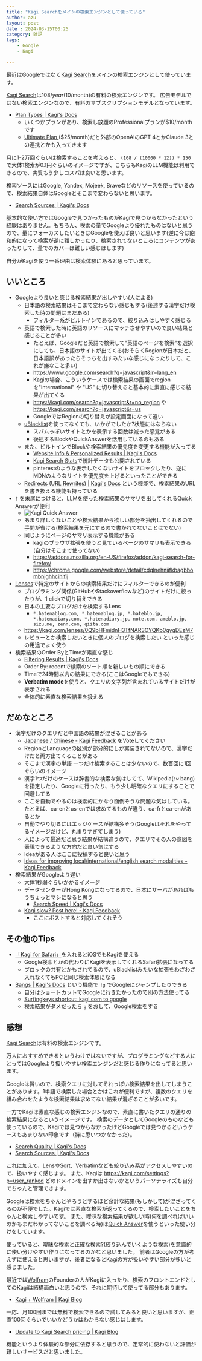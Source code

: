 ```yaml
---
title: "Kagi Searchをメインの検索エンジンとして使っている"
author: azu
layout: post
date : 2024-03-15T00:25
category: 雑記
tags:
    - Google
    - Kagi

---
```


最近はGoogleではなく[Kagi Search](https://kagi.com/)をメインの検索エンジンとして使っています。

[Kagi Search](https://kagi.com/)は$108/year($10/month)の有料の検索エンジンです。
広告モデルではない検索エンジンなので、有料のサブスクリプションモデルとなっています。

- [Plan Types | Kagi's Docs](https://help.kagi.com/kagi/plans/plan-types.html)
  - いくつかプランがあり、検索し放題のProfessionalプランが$10/monthです
  - [Ultimate Plan ](https://help.kagi.com/kagi/plans/ultimate-plan.html)($25/month)だと外部のOpenAIのGPT 4とかClaude 3との連携とかも入ってきます

月に1-2万回ぐらいは検索することを考えると、 `(108 / (10000 * 12)) * 150` で大体1検索が0.1円ぐらいのイメージですが、こちらもKagiのLLM機能は利用できるので、実質もう少しコスパは良いと思います。

検索ソースにはGoogle, Yandex, Mojeek, Braveなどのリソースを使っているので、検索結果自体はGoogleとそこまで変わらないと思います。

- [Search Sources | Kagi's Docs](https://help.kagi.com/kagi/search-details/search-sources.html)

基本的な使い方ではGoogleで見つかったものがKagiで見つからなかったという経験はありません。もちろん、検索の量でGoogleより優れたものはないと思うので、量にフォーカスしたいときはGoogleを使えば良いと思います(逆に今は飽和的になって検索が逆に難しかったり、検索されてないところにコンテンツがあったりして、量でのカバーは難しい感じはします)

自分がKagiを使う一番理由は検索体験にあると思っています。

## いいところ

- Googleより良いと感じる検索結果が出しやすい(人による)
    - 日本語の検索結果はそこまで変わらない感じもする(後述する漢字だけ検索した時の問題はまだある)
      - フィルター系がビルトインであるので、絞り込みはしやすく感じる
    - 英語で検索した時に英語のリソースにマッチさせやすいので良い結果と感じることが多い
        - たとえば、Googleだと英語で検索して"英語のページを検索"を選択にしても、日本語のサイトが出てくる(おそらくRegionが日本だと、日本語訳があったらそっちを出すみたいな感じになったりして、これが嫌なこと多い)
        - https://www.google.com/search?q=javascript&lr=lang_en
        - Kagiの場合、こういうケースでは検索結果の画面でregionを"International" や "US" に切り替えると基本的に素直に感じる結果が出てくる
        - <https://kagi.com/search?q=javascript&r=no_region> や <https://kagi.com/search?q=javascript&r=us>
        - GoogleではRegionの切り替えが設定画面になって遠い
    - [uBlacklist](https://github.com/iorate/ublacklist)を使ってなくても、いかがでしたか?状態にはならない
        - スパムっぽいサイトとかを表示する回数は減った感覚がある
        - 後述するBlockやQuickAnswerを活用しているのもある
    - また、ビルトインでBlockや検索結果の優先度を変更する機能が入ってる
        - [Website Info & Personalized Results | Kagi's Docs](https://help.kagi.com/kagi/features/website-info-personalized-results.html)
        - [Kagi Search Stats](https://kagi.com/stats?stat=leaderboard)で統計データも公開されている
        - pinterestのような表示したくないサイトをブロックしたり、逆にMDNのようなサイトを優先度を上げるといったことができる
    - [Redirects (URL Rewrites) | Kagi's Docs](https://help.kagi.com/kagi/features/redirects.html) という機能で、検索結果のURLを書き換える機能も持っている
- `?` を末尾につけると、LLMを使った検索結果のサマリを出してくれるQuick Answerが便利
    - ![Kagi Quick Answer](https://efcl.info/wp-content/uploads/2024/03/15-1710429999.png)
    - あまり詳しくないことや検索結果から欲しい部分を抽出してくれるので手間が省ける(検索結果を元にするので書かれてないことはでない)
    - 同じようにページのサマリ表示する機能がある
        - kagiのブラウザ拡張を使うと見ているページのサマリも表示できる(自分はそこまで使ってない)
        - https://addons.mozilla.org/en-US/firefox/addon/kagi-search-for-firefox/
        - https://chrome.google.com/webstore/detail/cdglnehniifkbagbbombnjghhcihifij
- [Lenses](https://help.kagi.com/kagi/features/lenses.html)で特定のサイトからの検索結果だけにフィルターできるのが便利
    - プログラミング関係(GitHubやStackoverflowなど)のサイトだけに絞ったりが、1 clickで切り替えできる
    - 日本の主要なブログだけを検索するLens
        - `*.hatenablog.com, *.hatenablog.jp, *.hateblo.jp, *.hatenadiary.com, *.hatenadiary.jp, note.com, ameblo.jp, sizu.me, zenn.com, qiita.com`
    - https://kagi.com/lenses/0Q9bHFmidnH3TfNAR3OYQKb0gyqDEzM7
    - レビューとか検索したいときに個人のブログを検索したい といった感じの用途でよく使う
- 検索結果のOrder ByとTimeが素直な感じ
    - [Filtering Results | Kagi's Docs](https://help.kagi.com/kagi/features/filtering-results.html)
    - Order By: recentで検索のソート順を新しいもの順にできる
    - Timeで24時間以内の結果にできる(ここはGoogleでもできる)
    - **Verbatim mode**を使うと、クエリの文字列が含まれているサイトだけが表示される
    - 全体的に素直な検索結果を扱える

## だめなところ

- 漢字だけのクエリだと中国語の結果が混ざることがある
    - [Japanese / Chinese - Kagi Feedback](https://kagifeedback.org/d/2118-japanese-chinese/7) をVoteしてください
    - RegionとLanguageの区別が部分的にしか実装されてないので、漢字だけだと両方出てくることがある
    - そこまで漢字の単語 一つだけ検索することは少ないので、数百回に1回ぐらいのイメージ
    - 漢字1つだけのケースは辞書的な検索な気はしてて、Wikipedia(`!w` bang)を指定したり、Googleに行ったり、もう少し明確なクエリにすることで回避してる
    - ここを自動でやるのは検索的にかなり面倒そうな問題な気はしている。たとえば、ca-enとus-enでは求めてるものが違う、ca-frとca-enがあるとか
    - 自動でやり切るにはエッジケースが結構多そう(Googleはそれをやってるイメージだけど、丸まりすぎてしまう)
    - 人によって最適だと思う結果が結構違うので、クエリでその人の意図を表現できるような方向だと良い気はする
    - Ideaがある人はここに投稿すると良いと思う
    - [Ideas for improving local/international/english search modalities - Kagi Feedback](https://kagifeedback.org/d/3022-ideas-for-improving-localinternationalenglish-search-modalities)
- 検索結果がGoogleより遅い
    - 大体1秒弱ぐらいかかるイメージ
    - データセンターがHong Kongになってるので、日本にサーバがあればもうちょっとマシになると思う
        - [Search Speed | Kagi's Docs](https://help.kagi.com/kagi/search-details/search-speed.html#data-center-locations)
    - [Kagi slow? Post here! - Kagi Feedback](https://kagifeedback.org/d/183-kagi-slow-post-here/91)
        - ここにポストすると対応してくれそう

## その他のTips

- [「Kagi for Safari」](https://apps.apple.com/jp/app/kagi-for-safari/id1622835804)を入れるとiOSでもKagiを使える
    - Google検索とかの代わりにKagiを表示してくれるSafari拡張になってる
    - ブロックの共有とかもされてるので、uBlacklistみたいな拡張をわざわざ入れなくてもPCと同じ検索体験になる
- [Bangs | Kagi's Docs](https://help.kagi.com/kagi/features/bangs.html#bangs) という機能で `!g` でGoogleにジャンプしたりできる
    - 自分はショートカットでGoogleに行きたかったので別の方法使ってる
    - [Surfingkeys shortcut: kagi.com to google](https://gist.github.com/azu/2f0d47d4d800fb02fda0ba64c2f076dd)
    - 検索結果がダメだったら `g` をおして、Google検索をする
    

## 感想

[Kagi Search](https://kagi.com/)は有料の検索エンジンです。

万人におすすめできるというわけではないですが、プログラミングなどする人にとってはGoogleより扱いやすい検索エンジンだと感じる作りになってると思います。

Googleは賢いので、検索クエリに対してそれっぽい検索結果を出してしまうことがあります。1単語で検索した場合とかはこれが便利ですが、複数のクエリを組み合わせたような検索結果は求めてない結果が混ざることが多いです。

一方でKagiは素直な感じの検索エンジンなので、素直に書いたクエリの通りの検索結果になるというイメージです。
検索のデータとしてGoogleのものなども使っているので、Kagiでは見つからなかったけどGoogleでは見つかるというケースもあまりない印象です（特に思いつかなかった）。

- [Search Quality | Kagi's Docs](https://help.kagi.com/kagi/search-details/search-quality.html)
- [Search Sources | Kagi's Docs](https://help.kagi.com/kagi/search-details/search-sources.html)

これに加えて、LensやSort、Verbatimなども絞り込み系がアクセスしやすいので、扱いやすく感じます。
また、Kagiは https://kagi.com/settings?p=user_ranked どのドメインを出すか出さないかというパーソナライズも自分でちゃんと管理できます。

Googleは検索をちゃんとやろうとするほど余計な結果(もしかして)が混ざってくるのが不便でした。Kagiでは素直な検索が返ってくるので、検索したいことをちゃんと検索しやすいです。
また、曖昧な検索結果が欲しい時(何を調べればいいのかもまだわかってないことを調べる時)は[Quick Answer](https://help.kagi.com/kagi/ai/quick-answer.html)を使うといった使い分けをしています。

使っていると、曖昧な検索と正確な検索?(絞り込んでいくような検索)を意識的に使い分けやすい作りになってるのかなと思いました。
前者はGoogleの方が考えずに使えると思いますが、後者になるとKagiの方が扱いやすい部分が多いと感じました。

最近では[Wolfram](https://www.wolframalpha.com/)のFounderの人がKagiに入ったり、検索のフロントエンドとしてのKagiは結構面白いと思うので、それに期待して使ってる部分もあります。

- [Kagi + Wolfram | Kagi Blog](https://blog.kagi.com/kagi-wolfram)

一応、月100回までは無料で検索できるので試してみると良いと思いますが、正直100回ぐらいでいいかどうかはわからない感じはします。

- [Update to Kagi Search pricing | Kagi Blog](https://blog.kagi.com/update-kagi-search-pricing)

機能というより体験的な部分に依存すると思うので、定常的に使わないと評価が難しいサービスだと思いました。
